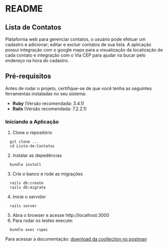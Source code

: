 # README

## Lista de Contatos

Plataforma web para gerenciar contatos, o usuário pode efetuar um cadastro e adicionar; editar e excluir contatos de sua lista. A aplicação possui integração com o google maps para a visualização da localização de cada contato e integração com o Via CEP para ajudar na bucar pelo endereço na hora do cadastro.

## Pré-requisitos

Antes de rodar o projeto, certifique-se de que você tenha as seguintes ferramentas instaladas no seu sistema:

- **Ruby** (Versão recomendada: 3.4.1)
- **Rails** (Versão recomendada:  7.2.2.1)

### Iniciando a Aplicação

1. Clone o repositório
  ```
    git clone ...
    cd Lista-de-Contatos
  ```
2. Instalar as depedências 
  ```
    bundle install
  ```
3. Crie o banco e rode as migrações
  ```
    rails db:create
    rails db:migrate
  ```
4. Inicie o servidor
  ```
    rails server
  ```
5. Abra o browser e acesse http://localhost:3000
6. Para rodar os testes execute:
```
  bundle exec rspec
```

Para acessar a documentação:
[download da coollection no postman](https://github.com/abrunamartini/Lista-de-Contatos/blob/master/docs/Teste%20T%C3%A9cnico%20-%20Lista%20de%20Contatos.postman_collection.json)

